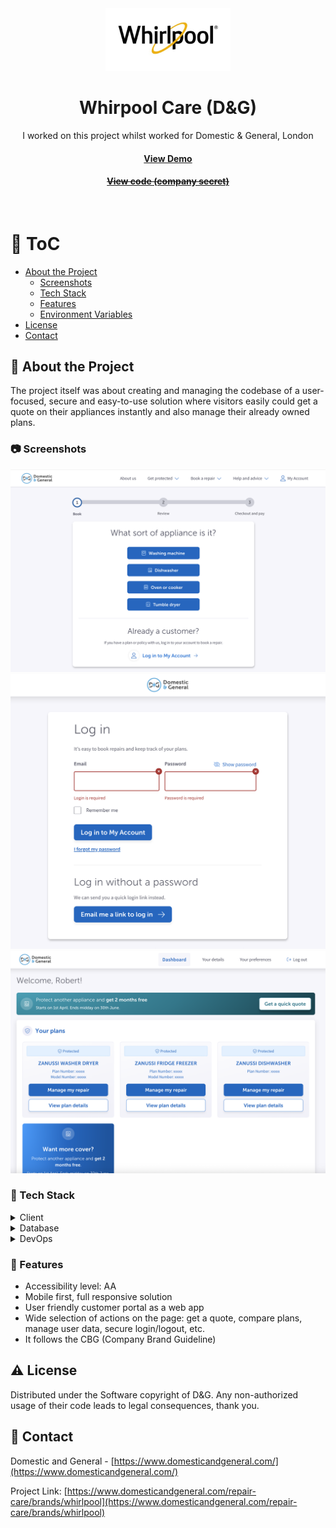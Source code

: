 <!--
Hey, thanks for using the awesome-readme-template template.
If you have any enhancements, then fork this project and create a pull request
or just open an issue with the label "enhancement".

Don't forget to give this project a star for additional support ;)
Maybe you can mention me or this repo in the acknowledgements too
-->
<div align="center">
  <img src="assets/whirpool-care.jpg" alt="logo" width="200" height="auto" />

  <h1>Whirpool Care (D&G)</h1>
  
  <p>
    I worked on this project whilst worked for Domestic & General, London
  </p>
   
  <h4>
    <a href="https://www.domesticandgeneral.com/repair-care/brands/whirlpool"  target="_blank">View Demo</a>
  </h4>
  <h4>
    <a href="#" title="Sorry, it's company secret"  target="_blank"><s>View code (company secret)</s></a>
  </h4>
</div>

<br />

<!-- Table of Contents -->

# :notebook_with_decorative_cover: ToC

- [About the Project](#star2-about-the-project)
  - [Screenshots](#camera-screenshots)
  - [Tech Stack](#space_invader-tech-stack)
  - [Features](#dart-features)
  - [Environment Variables](#key-environment-variables)
- [License](#warning-license)
- [Contact](#handshake-contact)

<!-- About the Project -->

## :star2: About the Project

The project itself was about creating and managing the codebase of a user-focused, secure and easy-to-use solution where visitors easily could get a quote on their appliances instantly and also manage their already owned plans.

<!-- Screenshots -->

### :camera: Screenshots

<div align="center"> 
  <img src="assets/whirlpool_1.png" alt="screenshot" />
</div>
<div align="center"> 
  <img src="assets/whirlpool_2.png" alt="screenshot" />
</div>
<div align="center"> 
  <img src="assets/whirlpool_3.png" alt="screenshot" />
</div>

<!-- TechStack -->

### :space_invader: Tech Stack

<details>
  <summary>Client</summary>
  <ul>
    <li><a href="https://developer.mozilla.org/en-US/docs/Web/JavaScript"  target="_blank">JavaScript</a></li>
    <li><a href="https://www.typescriptlang.org/">Typescript</a></li>
    <li><a href="https://tailwindcss.com/">TailwindCSS</a></li>
    <li><a href="https://reactjs.org/">React.js</a></li>
    <li><a href="https://www.npmjs.com/package/react-dom">ReactDOM</a></li>
    <li><a href="https://graphql.org/">GraphQL</a></li>
    <li><a href="https://www.npmjs.com/">NPM packages</a></li>
    <li><a href="#">In-house React components</a></li>
    <li><a href="https://www.w3schools.com/html/html5_semantic_elements.asp" target="_blank">Semantic HTML5</a></li>
    <li><a href="https://www.w3schools.com/css/"  target="_blank">CSS3</a></li>
  </ul>
</details>

<details>
<summary>Database</summary>
  <ul>
    <li><a href="https://www.mongodb.com/">MongoDB</a></li>
  </ul>
</details>

<details>
<summary>DevOps</summary>
  <ul>
    <li><a href="https://www.docker.com/">Docker</a></li>
    <li><a href="https://www.jenkins.io/">Jenkins</a></li>
    <li><a href="https://www.sonarsource.com/products/sonarqube/">SonarQube</a></li>
    <li><a href="https://www.jslint.com/">JS Lint</a></li>
    <li><a href="https://github.com/features/actions">GitHub Actions</a></li>
    <li><a href="https://docs.github.com/en/actions/writing-workflows/about-workflows">GitHub Workflow</a></li>
  </ul>
</details>

<!-- Features -->

### :dart: Features

- Accessibility level: AA
- Mobile first, full responsive solution
- User friendly customer portal as a web app
- Wide selection of actions on the page: get a quote, compare plans, manage user data, secure login/logout, etc.
- It follows the CBG (Company Brand Guideline)

<!-- License -->

## :warning: License

Distributed under the Software copyright of D&G. Any non-authorized usage of their code leads to legal consequences, thank you.

<!-- Contact -->

## :handshake: Contact

Domestic and General - [https://www.domesticandgeneral.com/](https://www.domesticandgeneral.com/)

Project Link: [https://www.domesticandgeneral.com/repair-care/brands/whirlpool](https://www.domesticandgeneral.com/repair-care/brands/whirlpool)

